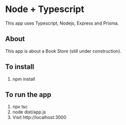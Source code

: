 # Node + Typescript

This app uses Typescript, Nodejs, Express and Prisma.

## About
This app is about a Book Store (still under construction).

## To install
1. npm install

## To run the app
1. npx tsc
2. node dist/app.js
3. Visit http://localhost:3000
